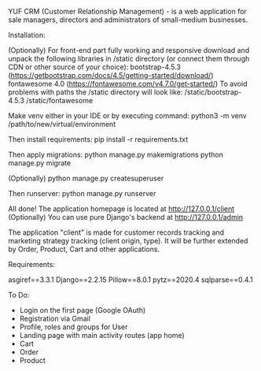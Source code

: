 YUF CRM (Customer Relationship Management) - is a web application for sale managers, directors and administrators of small-medium businesses.

Installation:

(Optionally)
For front-end part fully working and responsive download and unpack the following libraries in /static directory (or connect them through CDN or other source of your choice):
bootstrap-4.5.3 (https://getbootstrap.com/docs/4.5/getting-started/download/)
fontawesome 4.0 (https://fontawesome.com/v4.7.0/get-started/)
To avoid problems with paths the /static directory will look like:
/static/bootstrap-4.5.3
/static/fontawesome

Make venv either in your IDE or by executing command:
python3 -m venv /path/to/new/virtual/environment

Then install requirements:
pip install -r requirements.txt

Then apply migrations:
python manage.py makemigrations
python manage.py migrate

(Optionally)
python manage.py createsuperuser

Then runserver:
python manage.py runserver

All done!
The application homepage is located at http://127.0.0.1/client
(Optionally)
You can use pure Django's backend at http://127.0.0.1/admin

The application "client" is made for customer records tracking and marketing strategy tracking (client origin, type).
It will be further extended by Order, Product, Cart and other applications. 


Requirements:

asgiref==3.3.1
Django==2.2.15
Pillow==8.0.1
pytz==2020.4
sqlparse==0.4.1

To Do:

- Login on the first page (Google OAuth)
- Registration via Gmail
- Profile, roles and groups for User
- Landing page with main activity routes (app home)
- Cart
- Order
- Product

